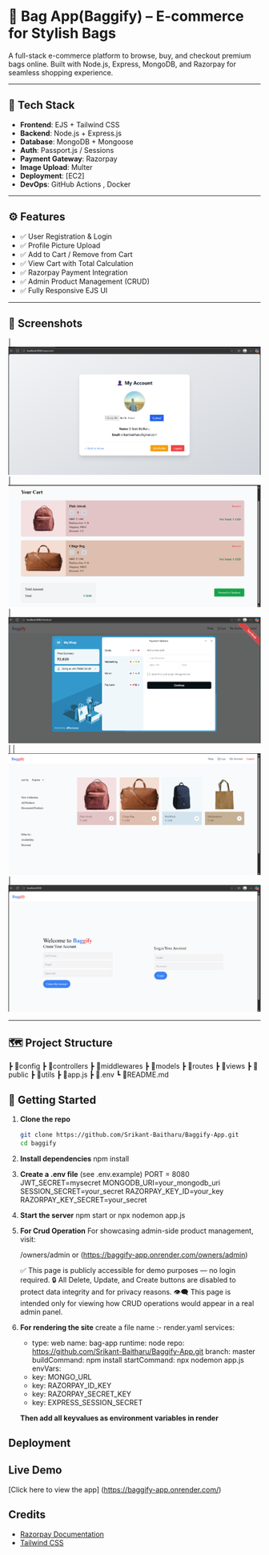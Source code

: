 # 👜 Bag App(Baggify) – E-commerce for Stylish Bags

A full-stack e-commerce platform to browse, buy, and checkout premium bags online. Built with Node.js, Express, MongoDB, and Razorpay for seamless shopping experience.

---

## 🧱 Tech Stack

- **Frontend**: EJS + Tailwind CSS
- **Backend**: Node.js + Express.js
- **Database**: MongoDB + Mongoose
- **Auth**: Passport.js / Sessions
- **Payment Gateway**: Razorpay
- **Image Upload**: Multer
- **Deployment**: [EC2]
- **DevOps**: GitHub Actions , Docker 

---

## ⚙️ Features

- ✅ User Registration & Login
- ✅ Profile Picture Upload
- ✅ Add to Cart / Remove from Cart
- ✅ View Cart with Total Calculation
- ✅ Razorpay Payment Integration
- ✅ Admin Product Management (CRUD) 
- ✅ Fully Responsive EJS UI

---

## 📸 Screenshots

| ![account](./screenshots/account.png) | ![cart](./screenshots/cart.png) | ![checkout](./screenshots/checkout%20page(razorpay).png) |
| ![shop](./screenshots/Shop.png)       | ![Login and Register](./screenshots/Login%20and%20Create.png)

---

## 🗺 Project Structure

┣ 📂config
┣ 📂controllers
┣ 📂middlewares
┣ 📂models
┣ 📂routes
┣ 📂views
┣ 📂public
┣ 📂utils
┣ 📄app.js
┣ 📄.env
┗ 📄README.md

## 🚀 Getting Started

1. **Clone the repo**
   ```bash
   git clone https://github.com/Srikant-Baitharu/Baggify-App.git
   cd baggify

2. **Install dependencies**
    npm install

3. **Create a .env file** (see .env.example)
    PORT = 8080
    JWT_SECRET=mysecret
    MONGODB_URI=your_mongodb_uri
    SESSION_SECRET=your_secret
    RAZORPAY_KEY_ID=your_key
    RAZORPAY_KEY_SECRET=your_secret

4. **Start the server**
    npm start or npx nodemon app.js

5. **For Crud Operation**
   For showcasing admin-side product management, visit:

   /owners/admin or (https://baggify-app.onrender.com/owners/admin)
   

   ✅ This page is publicly accessible for demo purposes — no login required.
   🔒 All Delete, Update, and Create buttons are disabled to protect  data integrity and for privacy reasons.
   👁️‍🗨️ This page is intended only for viewing how CRUD operations   would appear in a real admin panel.

6. **For rendering the site**
    create a file name :- render.yaml
    services:
    - type: web
    name: bag-app
    runtime: node
    repo: https://github.com/Srikant-Baitharu/Baggify-App.git
    branch: master
    buildCommand: npm install
    startCommand: npx nodemon app.js
    envVars:
    - key: MONGO_URL
    - key: RAZORPAY_ID_KEY
    - key: RAZORPAY_SECRET_KEY
    - key: EXPRESS_SESSION_SECRET

    **Then add all keyvalues as environment variables in render**

## Deployment
## Live Demo
[Click here to view the app]
(https://baggify-app.onrender.com/)


## Credits
- [Razorpay Documentation](https://razorpay.com/docs/)
- [Tailwind CSS](https://tailwindcss.com/)


